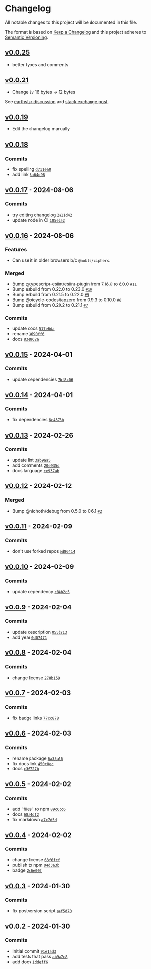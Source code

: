 # Changelog

All notable changes to this project will be documented in this file.

The format is based on [Keep a Changelog](https://keepachangelog.com/en/1.0.0/)
and this project adheres to [Semantic Versioning](https://semver.org/spec/v2.0.0.html).

## [v0.0.25](https://github.com/bicycle-codes/simple-aes/compare/v0.0.21...v0.0.25)

* better types and comments

## [v0.0.21](https://github.com/bicycle-codes/simple-aes/compare/v0.0.19...v0.0.21)

* Change `iv` 16 bytes -> 12 bytes

See [earthstar discussion](https://github.com/earthstar-project/earthstar/pull/356) and [stack exchange post](https://crypto.stackexchange.com/questions/41601/aes-gcm-recommended-iv-size-why-12-bytes).

## [v0.0.19](https://github.com/bicycle-codes/simple-aes/compare/v0.0.18...v0.0.19)

* Edit the changelog manually

## [v0.0.18](https://github.com/bicycle-codes/simple-aes/compare/v0.0.17...v0.0.18)

### Commits

- fix spelling [`d711ea0`](https://github.com/bicycle-codes/simple-aes/commit/d711ea06aa5cb9dce1f26e3cdb33cc40a839ef53)
- add link [`5a64d98`](https://github.com/bicycle-codes/simple-aes/commit/5a64d98426f3286f128c9e54d929e82991aa4147)

## [v0.0.17](https://github.com/bicycle-codes/simple-aes/compare/v0.0.16...v0.0.17) - 2024-08-06

### Commits

- try editing changelog [`2a11d42`](https://github.com/bicycle-codes/simple-aes/commit/2a11d4233250656fe9bd18b593e919fb36a620f5)
- update node in CI [`185eba2`](https://github.com/bicycle-codes/simple-aes/commit/185eba2cd85ef44d8946eedf8b32d9abdfb1e943)

## [v0.0.16](https://github.com/bicycle-codes/simple-aes/compare/v0.0.15...v0.0.16) - 2024-08-06

### Features

* Can use it in older browsers b/c `@noble/ciphers`.

### Merged

- Bump @typescript-eslint/eslint-plugin from 7.18.0 to 8.0.0 [`#11`](https://github.com/bicycle-codes/simple-aes/pull/11)
- Bump esbuild from 0.22.0 to 0.23.0 [`#10`](https://github.com/bicycle-codes/simple-aes/pull/10)
- Bump esbuild from 0.21.5 to 0.22.0 [`#9`](https://github.com/bicycle-codes/simple-aes/pull/9)
- Bump @bicycle-codes/tapzero from 0.9.3 to 0.10.0 [`#8`](https://github.com/bicycle-codes/simple-aes/pull/8)
- Bump esbuild from 0.20.2 to 0.21.1 [`#7`](https://github.com/bicycle-codes/simple-aes/pull/7)

### Commits

- update docs [`517e6da`](https://github.com/bicycle-codes/simple-aes/commit/517e6da0944a0db735ca6bc90f83a8a11c60f352)
- rename [`3690ff6`](https://github.com/bicycle-codes/simple-aes/commit/3690ff61cfc36a1d0356e81c1b8b8f9964cd8361)
- docs [`83e862a`](https://github.com/bicycle-codes/simple-aes/commit/83e862a2cbf04f822e13bcf3cd350735160052ca)

## [v0.0.15](https://github.com/bicycle-codes/simple-aes/compare/v0.0.14...v0.0.15) - 2024-04-01

### Commits

- update dependencies [`7bf8c06`](https://github.com/bicycle-codes/simple-aes/commit/7bf8c0660892b961c379f15a2f808b3fc2ce815d)

## [v0.0.14](https://github.com/bicycle-codes/simple-aes/compare/v0.0.13...v0.0.14) - 2024-04-01

### Commits

- fix dependencies [`6c4376b`](https://github.com/bicycle-codes/simple-aes/commit/6c4376b5bb5e2e61cd74e0bd757ba3911200814e)

## [v0.0.13](https://github.com/bicycle-codes/simple-aes/compare/v0.0.12...v0.0.13) - 2024-02-26

### Commits

- update lint [`3ab9aa5`](https://github.com/bicycle-codes/simple-aes/commit/3ab9aa53f4de78aeec31eed2616d873b2f1d4ff6)
- add comments [`20e935d`](https://github.com/bicycle-codes/simple-aes/commit/20e935de7d9cbe31b25e08e0f3ef6419c71781a7)
- docs language [`ce937ab`](https://github.com/bicycle-codes/simple-aes/commit/ce937ab6f091a2c8accb9f4cd2b18797a056f1e8)

## [v0.0.12](https://github.com/bicycle-codes/simple-aes/compare/v0.0.11...v0.0.12) - 2024-02-12

### Merged

- Bump @nichoth/debug from 0.5.0 to 0.6.1 [`#2`](https://github.com/bicycle-codes/simple-aes/pull/2)

## [v0.0.11](https://github.com/bicycle-codes/simple-aes/compare/v0.0.10...v0.0.11) - 2024-02-09

### Commits

- don't use forked repos [`ed86414`](https://github.com/bicycle-codes/simple-aes/commit/ed86414cd29419f3dd70b5aa1b5b25c40e4ac59c)

## [v0.0.10](https://github.com/bicycle-codes/simple-aes/compare/v0.0.9...v0.0.10) - 2024-02-09

### Commits

- update dependency [`c88b2c5`](https://github.com/bicycle-codes/simple-aes/commit/c88b2c5e7e9bb663bd21b779c2d99f631d15d0b8)

## [v0.0.9](https://github.com/bicycle-codes/simple-aes/compare/v0.0.8...v0.0.9) - 2024-02-04

### Commits

- update description [`055b213`](https://github.com/bicycle-codes/simple-aes/commit/055b2131a9d246a11177a4074b29fb70f4fa175d)
- add year [`0d07471`](https://github.com/bicycle-codes/simple-aes/commit/0d07471a32ca08cdf7c2ca01aa8b563cb1ac1c85)

## [v0.0.8](https://github.com/bicycle-codes/simple-aes/compare/v0.0.7...v0.0.8) - 2024-02-04

### Commits

- change license [`278b159`](https://github.com/bicycle-codes/simple-aes/commit/278b1592d94dacaeea387b1c302f08fd9f99146e)

## [v0.0.7](https://github.com/bicycle-codes/simple-aes/compare/v0.0.6...v0.0.7) - 2024-02-03

### Commits

- fix badge links [`77cc878`](https://github.com/bicycle-codes/simple-aes/commit/77cc8789f459e759266e43779b4fb76584743df3)

## [v0.0.6](https://github.com/bicycle-codes/simple-aes/compare/v0.0.5...v0.0.6) - 2024-02-03

### Commits

- rename package [`6a35a56`](https://github.com/bicycle-codes/simple-aes/commit/6a35a56928052182a1c04e7246f1dc9787b64a09)
- fix docs link [`450c8ec`](https://github.com/bicycle-codes/simple-aes/commit/450c8ecd4b0b2c3b70a2e548e3d9fff64d6f494e)
- docs [`c36727b`](https://github.com/bicycle-codes/simple-aes/commit/c36727b88246b45b4bd09a0799f25eb17e965db2)

## [v0.0.5](https://github.com/bicycle-codes/simple-aes/compare/v0.0.4...v0.0.5) - 2024-02-02

### Commits

- add "files" to npm [`89c6cc6`](https://github.com/bicycle-codes/simple-aes/commit/89c6cc6c0d16b3aa78a3b3a0ab3c82eef6f6bc7f)
- docs [`68a4df2`](https://github.com/bicycle-codes/simple-aes/commit/68a4df28367acaee1eaceeeac980f1ec7a899319)
- fix markdown [`a7c7d5d`](https://github.com/bicycle-codes/simple-aes/commit/a7c7d5dd4737e8abadde363ffebcd8c06a8d6199)

## [v0.0.4](https://github.com/bicycle-codes/simple-aes/compare/v0.0.3...v0.0.4) - 2024-02-02

### Commits

- change license [`63f6fcf`](https://github.com/bicycle-codes/simple-aes/commit/63f6fcf21015bb5d56645f01e7c03929cb5a04b6)
- publish to npm [`04d3a3b`](https://github.com/bicycle-codes/simple-aes/commit/04d3a3b000e7844d15b6d42e270fdcb859b0dd5b)
- badge [`2c6e00f`](https://github.com/bicycle-codes/simple-aes/commit/2c6e00f779c1cabb48082e30490c2d5ec5b9a948)

## [v0.0.3](https://github.com/bicycle-codes/simple-aes/compare/v0.0.2...v0.0.3) - 2024-01-30

### Commits

- fix postversion script [`aaf5d70`](https://github.com/bicycle-codes/simple-aes/commit/aaf5d700af10a7a88e545d8b451cc906e07e98d2)

## v0.0.2 - 2024-01-30

### Commits

- Initial commit [`91e1ad3`](https://github.com/bicycle-codes/simple-aes/commit/91e1ad366a31002f947ec42ef1006fbc88048e2c)
- add tests that pass [`ab9a7c8`](https://github.com/bicycle-codes/simple-aes/commit/ab9a7c895aa07e4e93a72a5ec697e8b0418188ad)
- add docs [`1ddeff6`](https://github.com/bicycle-codes/simple-aes/commit/1ddeff600ba404aee5bef6fe55429631c69f7dbf)
